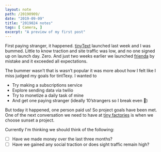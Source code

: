 ```yaml
---
layout: note
path: /20190909/
date: "2019-09-09"
title: "2019024 notes"
tags: [ Camera, ]
excerpt: "A preview of my first post"
---
```



First paying stranger, it happened. [tinyText](http://tinyText.today) launched last week and I was bummed. Little to know traction and site traffic was low, and no one signed up on launch day. Zero. And just two weeks earlier we launched [frienda]([https://www.frienda.space](https://www.frienda.space/) ) by mistake and it exceeded all expectations.

The bummer wasn’t that is wasn’t popular it was more about how I felt like I miss judged my goals for tintTexy. I wanted to

- Try making a subscriptions service
- Explore sending data via twilio
- Try to monetize a daily task of mine
- And get one paying stranger (ideally 10’strangers so I break even 😬)

But today it happened, one person paid us! So project goals have been met. One of the next conversation we need to have at [tiny factories]() is when we choose sunset a project.

Currently I'm thinking we should think of the following:

- [ ]  Have we made money over the last three months?
- [ ]  Have we gained any social traction or does sight traffic remain high?
